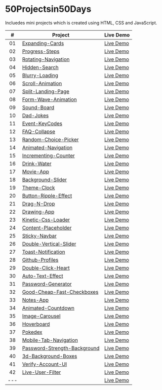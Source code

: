 # 50Projectsin50Days

Incluedes mini projects which is created using HTML, CSS and JavaScript.

|  #  | Project                                                                                                                     | Live Demo                                                                         |
| :-: | --------------------------------------------------------------------------------------------------------------------------- | --------------------------------------------------------------------------------- |
| 01  | [Expanding-Cards](https://github.com/cembicakci/50Projectsin50Days/tree/main/01-Expanding-Cards)                            | [Live Demo](https://cembicakci.github.io/50Projectsin50Days/01-Expanding-Cards/)                |
| 02  | [Progress-Steps](https://github.com/cembicakci/50Projectsin50Days/tree/main/02-Progress-Steps)                              | [Live Demo](https://cembicakci.github.io/50Projectsin50Days/02-Progress-Steps)                  |
| 03  | [Rotating-Navigation](https://github.com/cembicakci/50Projectsin50Days/tree/main/03-Rotating-Navigation)                    | [Live Demo](https://cembicakci.github.io/50Projectsin50Days/03-Rotating-Navigation/)            |
| 04  | [Hidden-Search](https://github.com/cembicakci/50Projectsin50Days/tree/main/04-Hidden-Search)                                | [Live Demo](https://cembicakci.github.io/50Projectsin50Days/04-Hidden-Search/)                  |
| 05  | [Blurry-Loading](https://github.com/cembicakci/50Projectsin50Days/tree/main/05-Blurry-Loading)                              | [Live Demo](https://cembicakci.github.io/50Projectsin50Days/05-Blurry-Loading/)                 | 
| 06  | [Scroll-Animation](https://github.com/cembicakci/50Projectsin50Days/tree/main/06-Scroll-Animation)                          | [Live Demo](https://cembicakci.github.io/50Projectsin50Days/06-Scroll-Animation/)               |
| 07  | [Split-Landing-Page](https://github.com/cembicakci/50Projectsin50Days/tree/main/07-Split-Landing-Page)                      | [Live Demo](https://cembicakci.github.io/50Projectsin50Days/07-Split-Landing-Page/)             |
| 08  | [Form-Wave-Animation](https://github.com/cembicakci/50Projectsin50Days/tree/main/08-Form-Wave-Animation)                    | [Live Demo](https://cembicakci.github.io/50Projectsin50Days/08-Form-Wave-Animation/)            |
| 09  | [Sound-Board](https://github.com/cembicakci/50Projectsin50Days/tree/main/09-Sound-Board)                                    | [Live Demo](https://cembicakci.github.io/50Projectsin50Days/09-Sound-Board/)                    |
| 10  | [Dad-Jokes](https://github.com/cembicakci/50Projectsin50Days/tree/main/10-Dad-Jokes)                                        | [Live Demo](https://cembicakci.github.io/50Projectsin50Days/10-Dad-Jokes/)                      |
| 11  | [Event-KeyCodes](https://github.com/cembicakci/50Projectsin50Days/tree/main/11-Event-KeyCodes)                              | [Live Demo](https://cembicakci.github.io/50Projectsin50Days/11-Event-KeyCodes/)                 |
| 12  | [FAQ-Collapse](https://github.com/cembicakci/50Projectsin50Days/tree/main/12-FAQ-Collapse)                                  | [Live Demo](https://cembicakci.github.io/50Projectsin50Days/12-FAQ-Collapse/)                   |
| 13  | [Random-Choice-Picker](https://github.com/cembicakci/50Projectsin50Days/tree/main/13-Random-Choice-Picker)                  | [Live Demo](https://cembicakci.github.io/50Projectsin50Days/13-Random-Choice-Picker/)           |
| 14| [Animated-Navigation](https://github.com/cembicakci/50Projectsin50Days/tree/main/14-Animated-Navigation)                      | [Live Demo](https://cembicakci.github.io/50Projectsin50Days/14-Animated-Navigation/)            |
| 15  | [Incrementing-Counter](https://github.com/cembicakci/50Projectsin50Days/tree/main/15-Incrementing-Counter)                  | [Live Demo](https://cembicakci.github.io/50Projectsin50Days/15-Incrementing-Counter/)           |
| 16  | [Drink-Water](https://github.com/cembicakci/50Projectsin50Days/tree/main/16-Drink-Water)                                    | [Live Demo](https://cembicakci.github.io/50Projectsin50Days/16-Drink-Water/)                    |
| 17  | [Movie-App](https://github.com/cembicakci/50Projectsin50Days/tree/main/17-Movie-App)                                        | [Live Demo](https://cembicakci.github.io/50Projectsin50Days/17-Movie-App/)                
| 18  | [Background-Slider](https://github.com/cembicakci/50Projectsin50Days/tree/main/18-Background-Slider)                        | [Live Demo](https://cembicakci.github.io/50Projectsin50Days/18-Background-Slider/)              |
| 19  | [Theme-Clock](https://github.com/cembicakci/50Projectsin50Days/tree/main/19-Theme-Clock)                                    | [Live Demo](https://cembicakci.github.io/50Projectsin50Days/19-Theme-Clock/)                    |
| 20  | [Button-Ripple-Effect](https://github.com/cembicakci/50Projectsin50Days/tree/main/20-Button-Ripple-Effect)                  | [Live Demo](https://cembicakci.github.io/50Projectsin50Days/20-Button-Ripple-Effect/)           |
| 21  | [Drag-N-Drop](https://github.com/cembicakci/50Projectsin50Days/tree/main/21-Drag-N-Drop)                                    | [Live Demo](https://cembicakci.github.io/50Projectsin50Days/21-Drag-N-Drop/)                    |
| 22  | [Drawing-App](https://github.com/cembicakci/50Projectsin50Days/tree/main/22-Drawing-App)                                    | [Live Demo](https://cembicakci.github.io/50Projectsin50Days/22-Drawing-App/)                    |
| 23  | [Kinetic-Css-Loader](https://github.com/cembicakci/50Projectsin50Days/tree/main/23-Kinetic-Css-Loader)                      | [Live Demo](https://cembicakci.github.io/50Projectsin50Days/23-Kinetic-Css-Loader/)             |
| 24  | [Content-Placeholder](https://github.com/cembicakci/50Projectsin50Days/tree/main/24-Content-Placeholder)                    | [Live Demo](https://cembicakci.github.io/50Projectsin50Days/24-Content-Placeholder/)            |
| 25  | [Sticky-Navbar](https://github.com/cembicakci/50Projectsin50Days/tree/main/25-Sticky-Navbar)                                | [Live Demo](https://cembicakci.github.io/50Projectsin50Days/25-Sticky-Navbar/)                  |
| 26  | [Double-Vertical-Slider](https://github.com/cembicakci/50Projectsin50Days/tree/main/26-Double-Vertical-Slider)              | [Live Demo](https://cembicakci.github.io/50Projectsin50Days/26-Double-Vertical-Slider/)         |
| 27  | [Toast-Notification](https://github.com/cembicakci/50Projectsin50Days/tree/main/27-Toast-Notification)                      | [Live Demo](https://cembicakci.github.io/50Projectsin50Days/27-Toast-Notification/)             |
| 28  | [Github-Profiles](https://github.com/cembicakci/50Projectsin50Days/tree/main/28-Github-Profiles)                            | [Live Demo](https://cembicakci.github.io/50Projectsin50Days/28-Github-Profiles/)                |
| 29  | [Double-Click-Heart](https://github.com/cembicakci/50Projectsin50Days/tree/main/29-Double-Click-Heart)                      | [Live Demo](https://cembicakci.github.io/50Projectsin50Days/29-Double-Click-Heart/)             |
| 30  | [Auto-Text-Effect](https://github.com/cembicakci/50Projectsin50Days/tree/main/30-Auto-Text-Effect)                          | [Live Demo](https://cembicakci.github.io/50Projectsin50Days/30-Auto-Text-Effect/)               |
| 31  | [Password-Generator](https://github.com/cembicakci/50Projectsin50Days/tree/main/31-Password-Generator)                      | [Live Demo](https://cembicakci.github.io/50Projectsin50Days/31-Password-Generator/)             |
| 32  | [Good-Cheap-Fast-Checkboxes](https://github.com/cembicakci/50Projectsin50Days/tree/main/32-Good-Cheap-Fast-Checkboxes)      | [Live Demo](https://cembicakci.github.io/50Projectsin50Days/32-Good-Cheap-Fast-Checkboxes/)     |
| 33  | [Notes-App](https://github.com/cembicakci/50Projectsin50Days/tree/main/33-Notes-App)                                        | [Live Demo](https://cembicakci.github.io/50Projectsin50Days/33-Notes-App/)                      |
| 34  | [Animated-Countdown](https://github.com/cembicakci/50Projectsin50Days/tree/main/34-Animated-Countdown)                      | [Live Demo](https://cembicakci.github.io/50Projectsin50Days/34-Animated-Countdown/)             |
| 35  | [Image-Carousel](https://github.com/cembicakci/50Projectsin50Days/tree/main/35-Image-Carousel)                              | [Live Demo](https://cembicakci.github.io/50Projectsin50Days/35-Image-Carousel/)                 |
| 36  | [Hoverboard](https://github.com/cembicakci/50Projectsin50Days/tree/main/36-Hoverboard)                                      | [Live Demo](https://cembicakci.github.io/50Projectsin50Days/36-Hoverboard/)                     |  
| 37  | [Pokedex](https://github.com/cembicakci/50Projectsin50Days/tree/main/37-Pokedex)                                            | [Live Demo](https://cembicakci.github.io/50Projectsin50Days/37-Pokedex/)                        |
| 38  | [Mobile-Tab-Navigation](https://github.com/cembicakci/50Projectsin50Days/tree/main/38-Mobile-Tab-Navigation)                | [Live Demo](https://cembicakci.github.io/50Projectsin50Days/38-Mobile-Tab-Navigation/)          |
| 39  | [Password-Strength-Background](https://github.com/cembicakci/50Projectsin50Days/tree/main/39-Password-Strength-Background)  | [Live Demo](https://cembicakci.github.io/50Projectsin50Days/39-Password-Strength-Background/)   |
| 40  | [3d-Background-Boxes](https://github.com/cembicakci/50Projectsin50Days/tree/main/40-3d-Background-Boxes)                    | [Live Demo](https://cembicakci.github.io/50Projectsin50Days/40-3d-Background-Boxes/)            |
| 41  | [Verify-Account-UI](https://github.com/cembicakci/50Projectsin50Days/tree/main/41-Verify-Account-UI)                        | [Live Demo](https://cembicakci.github.io/50Projectsin50Days/41-Verify-Account-UI/)               |
| 42  | [Live-User-Filter](https://github.com/cembicakci/50Projectsin50Days/tree/main/42-Live-User-Filter)                          | [Live Demo](https://cembicakci.github.io/50Projectsin50Days/42-Live-User-Filter/)                |
| ---  | []()                            | [Live Demo]()                |





